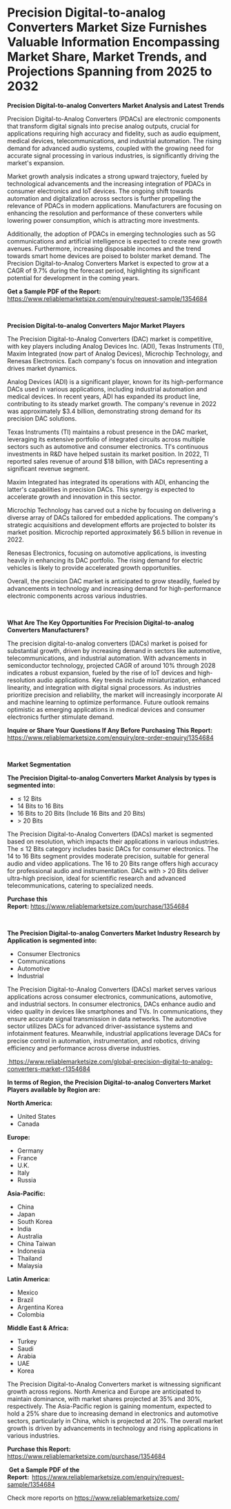 <p><h1>Precision Digital-to-analog Converters Market Size Furnishes Valuable Information Encompassing Market Share, Market Trends, and Projections Spanning from 2025 to 2032</h1></p><p><strong>Precision Digital-to-analog Converters Market Analysis and Latest Trends</strong></p>
<p><p>Precision Digital-to-Analog Converters (PDACs) are electronic components that transform digital signals into precise analog outputs, crucial for applications requiring high accuracy and fidelity, such as audio equipment, medical devices, telecommunications, and industrial automation. The rising demand for advanced audio systems, coupled with the growing need for accurate signal processing in various industries, is significantly driving the market's expansion.</p><p>Market growth analysis indicates a strong upward trajectory, fueled by technological advancements and the increasing integration of PDACs in consumer electronics and IoT devices. The ongoing shift towards automation and digitalization across sectors is further propelling the relevance of PDACs in modern applications. Manufacturers are focusing on enhancing the resolution and performance of these converters while lowering power consumption, which is attracting more investments.</p><p>Additionally, the adoption of PDACs in emerging technologies such as 5G communications and artificial intelligence is expected to create new growth avenues. Furthermore, increasing disposable incomes and the trend towards smart home devices are poised to bolster market demand. The Precision Digital-to-Analog Converters Market is expected to grow at a CAGR of 9.7% during the forecast period, highlighting its significant potential for development in the coming years.</p></p>
<p><strong>Get a Sample PDF of the Report:&nbsp;</strong> <a href="https://www.reliablemarketsize.com/enquiry/request-sample/1354684?utm_campaign=2946&utm_medium=2&utm_source=Github&utm_content=ia&utm_term=07042025&utm_id=precision-digital-to-analog-converters">https://www.reliablemarketsize.com/enquiry/request-sample/1354684</a></p>
<p>&nbsp;</p>
<p><strong>Precision Digital-to-analog Converters Major Market Players</strong></p>
<p><p>The Precision Digital-to-Analog Converters (DAC) market is competitive, with key players including Analog Devices Inc. (ADI), Texas Instruments (TI), Maxim Integrated (now part of Analog Devices), Microchip Technology, and Renesas Electronics. Each company's focus on innovation and integration drives market dynamics.</p><p>Analog Devices (ADI) is a significant player, known for its high-performance DACs used in various applications, including industrial automation and medical devices. In recent years, ADI has expanded its product line, contributing to its steady market growth. The company's revenue in 2022 was approximately $3.4 billion, demonstrating strong demand for its precision DAC solutions.</p><p>Texas Instruments (TI) maintains a robust presence in the DAC market, leveraging its extensive portfolio of integrated circuits across multiple sectors such as automotive and consumer electronics. TI's continuous investments in R&D have helped sustain its market position. In 2022, TI reported sales revenue of around $18 billion, with DACs representing a significant revenue segment.</p><p>Maxim Integrated has integrated its operations with ADI, enhancing the latter's capabilities in precision DACs. This synergy is expected to accelerate growth and innovation in this sector. </p><p>Microchip Technology has carved out a niche by focusing on delivering a diverse array of DACs tailored for embedded applications. The company's strategic acquisitions and development efforts are projected to bolster its market position. Microchip reported approximately $6.5 billion in revenue in 2022.</p><p>Renesas Electronics, focusing on automotive applications, is investing heavily in enhancing its DAC portfolio. The rising demand for electric vehicles is likely to provide accelerated growth opportunities. </p><p>Overall, the precision DAC market is anticipated to grow steadily, fueled by advancements in technology and increasing demand for high-performance electronic components across various industries.</p></p>
<p>&nbsp;</p>
<p><strong>What Are The Key Opportunities For Precision Digital-to-analog Converters Manufacturers?</strong></p>
<p><p>The precision digital-to-analog converters (DACs) market is poised for substantial growth, driven by increasing demand in sectors like automotive, telecommunications, and industrial automation. With advancements in semiconductor technology, projected CAGR of around 10% through 2028 indicates a robust expansion, fueled by the rise of IoT devices and high-resolution audio applications. Key trends include miniaturization, enhanced linearity, and integration with digital signal processors. As industries prioritize precision and reliability, the market will increasingly incorporate AI and machine learning to optimize performance. Future outlook remains optimistic as emerging applications in medical devices and consumer electronics further stimulate demand.</p></p>
<p><strong>Inquire or Share Your Questions If Any Before Purchasing This Report:</strong> <a href="https://www.reliablemarketsize.com/enquiry/pre-order-enquiry/1354684?utm_campaign=2946&utm_medium=2&utm_source=Github&utm_content=ia&utm_term=07042025&utm_id=precision-digital-to-analog-converters">https://www.reliablemarketsize.com/enquiry/pre-order-enquiry/1354684</a></p>
<p>&nbsp;</p>
<p><strong>Market Segmentation</strong></p>
<p><strong>The Precision Digital-to-analog Converters Market Analysis by types is segmented into:</strong></p>
<p><ul><li>≤ 12 Bits</li><li>14 Bits to 16 Bits</li><li>16 Bits to 20 Bits (Include 16 Bits and 20 Bits)</li><li>> 20 Bits</li></ul></p>
<p><p>The Precision Digital-to-Analog Converters (DACs) market is segmented based on resolution, which impacts their applications in various industries. The ≤ 12 Bits category includes basic DACs for consumer electronics. The 14 to 16 Bits segment provides moderate precision, suitable for general audio and video applications. The 16 to 20 Bits range offers high accuracy for professional audio and instrumentation. DACs with > 20 Bits deliver ultra-high precision, ideal for scientific research and advanced telecommunications, catering to specialized needs.</p></p>
<p><strong>Purchase this Report:&nbsp;</strong><a href="https://www.reliablemarketsize.com/purchase/1354684?utm_campaign=2946&utm_medium=2&utm_source=Github&utm_content=ia&utm_term=07042025&utm_id=precision-digital-to-analog-converters">https://www.reliablemarketsize.com/purchase/1354684</a></p>
<p>&nbsp;</p>
<p><strong>The Precision Digital-to-analog Converters Market Industry Research by Application is segmented into:</strong></p>
<p><ul><li>Consumer Electronics</li><li>Communications</li><li>Automotive</li><li>Industrial</li></ul></p>
<p><p>The Precision Digital-to-Analog Converters (DACs) market serves various applications across consumer electronics, communications, automotive, and industrial sectors. In consumer electronics, DACs enhance audio and video quality in devices like smartphones and TVs. In communications, they ensure accurate signal transmission in data networks. The automotive sector utilizes DACs for advanced driver-assistance systems and infotainment features. Meanwhile, industrial applications leverage DACs for precise control in automation, instrumentation, and robotics, driving efficiency and performance across diverse industries.</p></p>
<p><a href="https://www.reliablemarketsize.com/global-precision-digital-to-analog-converters-market-r1354684?utm_campaign=2946&utm_medium=2&utm_source=Github&utm_content=ia&utm_term=07042025&utm_id=precision-digital-to-analog-converters">&nbsp;https://www.reliablemarketsize.com/global-precision-digital-to-analog-converters-market-r1354684</a></p>
<p><strong>In terms of Region, the Precision Digital-to-analog Converters Market Players available by Region are:</strong></p>
<p>
    <p> <strong> North America: </strong>
        <ul>
            <li>United States</li>
            <li>Canada</li>
        </ul>
        </p> 
    <p> <strong> Europe: </strong>
        <ul>
            <li>Germany</li>
            <li>France</li>
            <li>U.K.</li>
            <li>Italy</li>
            <li>Russia</li>
        </ul>
        </p> 
    <p> <strong> Asia-Pacific: </strong>
        <ul>
            <li>China</li>
            <li>Japan</li>
            <li>South Korea</li>
            <li>India</li>
            <li>Australia</li>
            <li>China Taiwan</li>
            <li>Indonesia</li>
            <li>Thailand</li>
            <li>Malaysia</li>
        </ul>
        </p> 
    <p> <strong> Latin America: </strong>
        <ul>
            <li>Mexico</li>
            <li>Brazil</li>
            <li>Argentina Korea</li>
            <li>Colombia</li>
        </ul>
        </p> 
    <p> <strong> Middle East & Africa: </strong>
        <ul>
            <li>Turkey</li>
            <li>Saudi</li>
            <li>Arabia</li>
            <li>UAE</li>
            <li>Korea</li>
        </ul>
    </p>
    </p>
<p><p>The Precision Digital-to-Analog Converters market is witnessing significant growth across regions. North America and Europe are anticipated to maintain dominance, with market shares projected at 35% and 30%, respectively. The Asia-Pacific region is gaining momentum, expected to hold a 25% share due to increasing demand in electronics and automotive sectors, particularly in China, which is projected at 20%. The overall market growth is driven by advancements in technology and rising applications in various industries.</p></p>
<p><strong>Purchase this Report: </strong><a href="https://www.reliablemarketsize.com/purchase/1354684?utm_campaign=2946&utm_medium=2&utm_source=Github&utm_content=ia&utm_term=07042025&utm_id=precision-digital-to-analog-converters">https://www.reliablemarketsize.com/purchase/1354684</a></p>
<p>&nbsp;<strong>Get a Sample PDF of the Report:&nbsp;&nbsp;</strong><a href="https://www.reliablemarketsize.com/enquiry/request-sample/1354684?utm_campaign=2946&utm_medium=2&utm_source=Github&utm_content=ia&utm_term=07042025&utm_id=precision-digital-to-analog-converters">https://www.reliablemarketsize.com/enquiry/request-sample/1354684</a></p>
<p><strong></strong></p>
<p>Check more reports on <a href="https://www.reliablemarketsize.com/?utm_campaign=2946&utm_medium=2&utm_source=Github&utm_content=ia&utm_term=07042025&utm_id=precision-digital-to-analog-converters">https://www.reliablemarketsize.com/</a></p>
